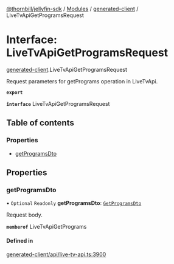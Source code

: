 [@thornbill/jellyfin-sdk](../README.md) / [Modules](../modules.md) / [generated-client](../modules/generated_client.md) / LiveTvApiGetProgramsRequest

# Interface: LiveTvApiGetProgramsRequest

[generated-client](../modules/generated_client.md).LiveTvApiGetProgramsRequest

Request parameters for getPrograms operation in LiveTvApi.

**`export`**

**`interface`** LiveTvApiGetProgramsRequest

## Table of contents

### Properties

- [getProgramsDto](generated_client.LiveTvApiGetProgramsRequest.md#getprogramsdto)

## Properties

### getProgramsDto

• `Optional` `Readonly` **getProgramsDto**: [`GetProgramsDto`](generated_client.GetProgramsDto.md)

Request body.

**`memberof`** LiveTvApiGetPrograms

#### Defined in

[generated-client/api/live-tv-api.ts:3900](https://github.com/thornbill/jellyfin-sdk-typescript/blob/1142a3e/src/generated-client/api/live-tv-api.ts#L3900)
